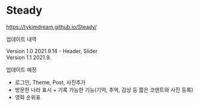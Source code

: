 # Steady

https://tykimdream.github.io/Steady/

업데이트 내역

Version 1.0 2021.9.14   - Header, Slider    
Version 1.1 2021.9.

업데이트 예정
- 로그인, Theme, Post, 사진추가
- 방문한 나라 표시 + 기록 가능한 기능(기억, 추억, 감상 등 짧은 코맨트와 사진 등록)
- 영화 순위표
